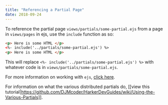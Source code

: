 ```yaml
---
title: "Referencing a Partial Page"
date: 2018-09-24
---
```



To reference the partial page `views/partials/some-partial.ejs` from a page in `views/pages` in ejs, use the `include` function as so:
```html
<p> Here is some HTML </p>
<%- include('../partials/some-partial.ejs') %>
<p> Here is some HTML </p>
```
This will replace `<%- include('../partials/some-partial.ejs') %>` with whatever code is in `views/partials/some-partial.ejs`. 

For more information on working with `ejs`, [click here](http://ejs.co/).

For information on what the various distributed partials do, [[view this tutorial|https://github.com/DJMcoder/HarkerDevGuides/wiki/Using-the-Various-Partials]].